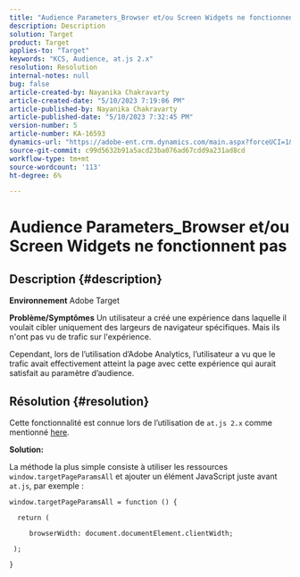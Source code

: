 ```yaml
---
title: "Audience Parameters_Browser et/ou Screen Widgets ne fonctionnent pas"
description: Description
solution: Target
product: Target
applies-to: "Target"
keywords: "KCS, Audience, at.js 2.x"
resolution: Resolution
internal-notes: null
bug: false
article-created-by: Nayanika Chakravarty
article-created-date: "5/10/2023 7:19:06 PM"
article-published-by: Nayanika Chakravarty
article-published-date: "5/10/2023 7:32:45 PM"
version-number: 5
article-number: KA-16593
dynamics-url: "https://adobe-ent.crm.dynamics.com/main.aspx?forceUCI=1&pagetype=entityrecord&etn=knowledgearticle&id=33aea286-67ef-ed11-8849-6045bd006239"
source-git-commit: c99d5632b91a5acd23ba076ad67cdd9a231ad8cd
workflow-type: tm+mt
source-wordcount: '113'
ht-degree: 6%

---
```


# Audience Parameters_Browser et/ou Screen Widgets ne fonctionnent pas

## Description {#description}

<b>Environnement</b>
Adobe Target


<b>Problème/Symptômes</b>
Un utilisateur a créé une expérience dans laquelle il voulait cibler uniquement des largeurs de navigateur spécifiques. Mais ils n&#39;ont pas vu de trafic sur l&#39;expérience.

Cependant, lors de l’utilisation d’Adobe Analytics, l’utilisateur a vu que le trafic avait effectivement atteint la page avec cette expérience qui aurait satisfait au paramètre d’audience.


## Résolution {#resolution}


Cette fonctionnalité est connue lors de l’utilisation de `at.js 2.x` comme mentionné [here](https://experienceleague.adobe.com/docs/target-dev/developer/client-side/at-js-implementation/upgrading-from-atjs-1x-to-atjs-20.html).

<b>Solution:</b>

La méthode la plus simple consiste à utiliser les ressources `window.targetPageParamsAll` et ajouter un élément JavaScript juste avant `at.js`, par exemple :


```
window.targetPageParamsAll = function () {

  return (

     browserWidth: document.documentElement.clientWidth;

 );

}
```

